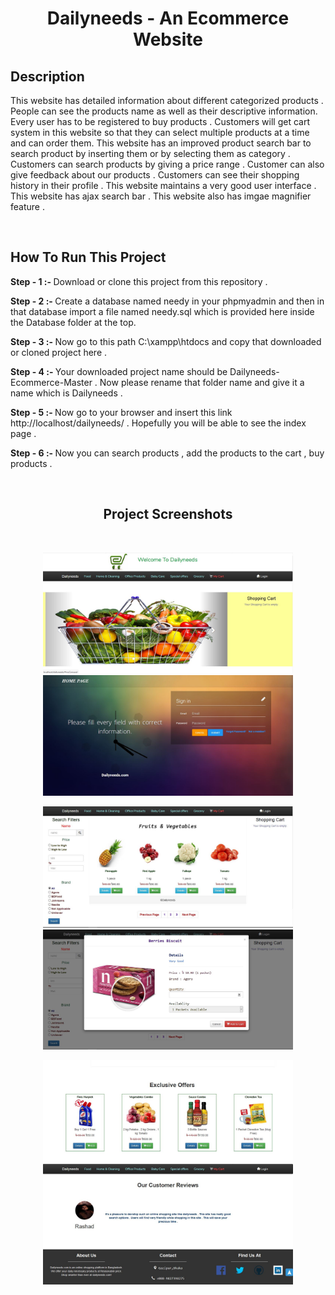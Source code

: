 <h1 align="center">Dailyneeds - An Ecommerce Website</h1>

## Description 


<p>This website has detailed information about different categorized products . People can see the products name as well as their descriptive information. Every user has to be registered to buy products . Customers will get cart system in this website so that they can select multiple products at a time and can order them. This website has an improved product search bar to search product by inserting them or by selecting them as category . Customers can search products by giving a price range . Customer can also give feedback about our products . Customers can see their shopping history in their profile . This website maintains a very good user interface . This website has ajax search bar . This website also has imgae magnifier feature . </p>
<br>

## How To Run This Project

<p><b> Step - 1 :- </b> Download or clone this project from this repository . </p>

<p><b> Step - 2 :- </b> Create a database named needy in your phpmyadmin and then in that database import a file named needy.sql which is provided here inside the Database folder at the top. </p>

<p><b> Step - 3 :- </b> Now go to this path C:\xampp\htdocs and copy that downloaded or cloned project here .  </p>

<p><b> Step - 4 :- </b> Your downloaded project name should be Dailyneeds-Ecommerce-Master . Now please rename that folder name and give it a name which is Dailyneeds . </p>

<p><b> Step - 5 :- </b> Now go to your browser and insert this link http://localhost/dailyneeds/ . Hopefully you will be able to see the index page . </p>

<p><b> Step - 6 :- </b> Now you can search products , add the products to the cart , buy products . </p>
<br>


<h2 align="center">Project Screenshots</h2>
<br>

<p align="center">
  <img src="screenshots/dal1.JPG" width="400">
  <img src="screenshots/dal6.JPG" width="400">
</p>

<p align="center">
  <img src="screenshots/dal4.JPG" width="400">
  <img src="screenshots/dal5.JPG" width="400">
</p>

<p align="center">
  <img src="screenshots/dal3.JPG" width="400">
  <img src="screenshots/dal2.JPG" width="400">
</p>  
